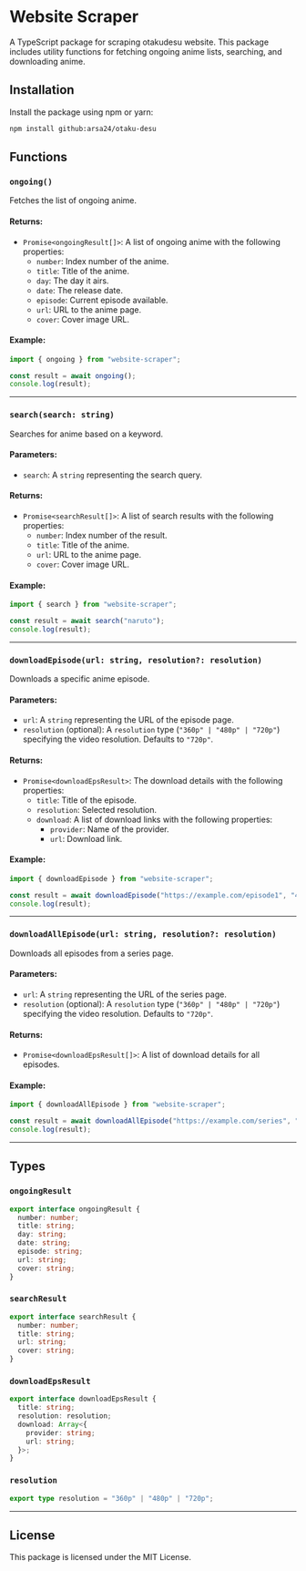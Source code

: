 # Website Scraper

A TypeScript package for scraping otakudesu website. This package includes utility functions for fetching ongoing anime lists, searching, and downloading anime.

## Installation

Install the package using npm or yarn:

```bash
npm install github:arsa24/otaku-desu
```

## Functions

### `ongoing()`

Fetches the list of ongoing anime.

#### Returns:

- `Promise<ongoingResult[]>`: A list of ongoing anime with the following properties:
  - `number`: Index number of the anime.
  - `title`: Title of the anime.
  - `day`: The day it airs.
  - `date`: The release date.
  - `episode`: Current episode available.
  - `url`: URL to the anime page.
  - `cover`: Cover image URL.

#### Example:

```typescript
import { ongoing } from "website-scraper";

const result = await ongoing();
console.log(result);
```

---

### `search(search: string)`

Searches for anime based on a keyword.

#### Parameters:

- `search`: A `string` representing the search query.

#### Returns:

- `Promise<searchResult[]>`: A list of search results with the following properties:
  - `number`: Index number of the result.
  - `title`: Title of the anime.
  - `url`: URL to the anime page.
  - `cover`: Cover image URL.

#### Example:

```typescript
import { search } from "website-scraper";

const result = await search("naruto");
console.log(result);
```

---

### `downloadEpisode(url: string, resolution?: resolution)`

Downloads a specific anime episode.

#### Parameters:

- `url`: A `string` representing the URL of the episode page.
- `resolution` (optional): A `resolution` type (`"360p" | "480p" | "720p"`) specifying the video resolution. Defaults to `"720p"`.

#### Returns:

- `Promise<downloadEpsResult>`: The download details with the following properties:
  - `title`: Title of the episode.
  - `resolution`: Selected resolution.
  - `download`: A list of download links with the following properties:
    - `provider`: Name of the provider.
    - `url`: Download link.

#### Example:

```typescript
import { downloadEpisode } from "website-scraper";

const result = await downloadEpisode("https://example.com/episode1", "480p");
console.log(result);
```

---

### `downloadAllEpisode(url: string, resolution?: resolution)`

Downloads all episodes from a series page.

#### Parameters:

- `url`: A `string` representing the URL of the series page.
- `resolution` (optional): A `resolution` type (`"360p" | "480p" | "720p"`) specifying the video resolution. Defaults to `"720p"`.

#### Returns:

- `Promise<downloadEpsResult[]>`: A list of download details for all episodes.

#### Example:

```typescript
import { downloadAllEpisode } from "website-scraper";

const result = await downloadAllEpisode("https://example.com/series", "720p");
console.log(result);
```

---

## Types

### `ongoingResult`

```typescript
export interface ongoingResult {
  number: number;
  title: string;
  day: string;
  date: string;
  episode: string;
  url: string;
  cover: string;
}
```

### `searchResult`

```typescript
export interface searchResult {
  number: number;
  title: string;
  url: string;
  cover: string;
}
```

### `downloadEpsResult`

```typescript
export interface downloadEpsResult {
  title: string;
  resolution: resolution;
  download: Array<{
    provider: string;
    url: string;
  }>;
}
```

### `resolution`

```typescript
export type resolution = "360p" | "480p" | "720p";
```

---

## License

This package is licensed under the MIT License.
